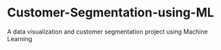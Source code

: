 # Customer-Segmentation-using-ML
A data visualization and customer segmentation project using Machine Learning
